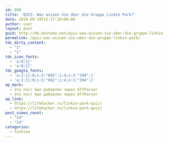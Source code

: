 ```yaml
---
id: 898
title: 'QUIZ: Was wissen Sie über die Gruppe Linkin Park?'
date: 2019-09-19T15:17:15+00:00
author: user
layout: post
guid: http://de.bestwow.net/quiz-was-wissen-sie-uber-die-gruppe-linkin-park/
permalink: /quiz-was-wissen-sie-uber-die-gruppe-linkin-park/
tdc_dirty_content:
  - "1"
  - "1"
tdc_icon_fonts:
  - 'a:0:{}'
  - 'a:0:{}'
tdc_google_fonts:
  - 'a:2:{i:0;s:3:"662";i:4;s:3:"394";}'
  - 'a:2:{i:0;s:3:"662";i:4;s:3:"394";}'
ap_mark:
  - Это пост был добавлен через AftParser
  - Это пост был добавлен через AftParser
ap_link:
  - https://lifehacker.ru/linkin-park-quiz/
  - https://lifehacker.ru/linkin-park-quiz/
post_views_count:
  - "14"
  - "14"
categories:
  - Fashion
---
```

</p>